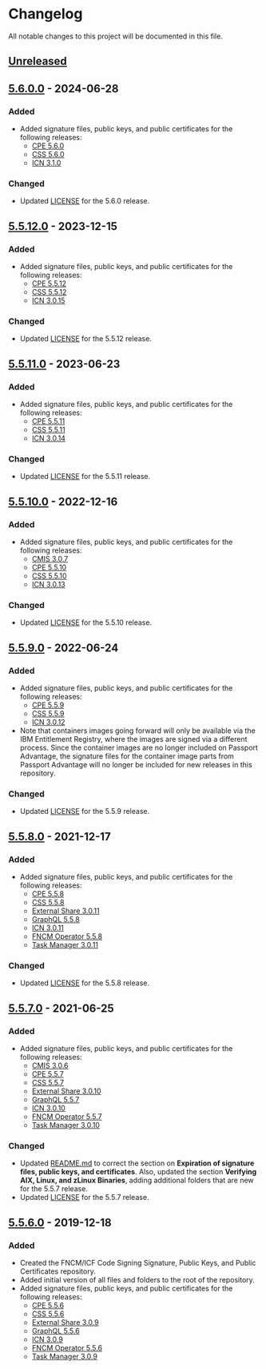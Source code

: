 # Changelog

All notable changes to this project will be documented in this file.

## [Unreleased]


## [5.6.0.0] - 2024-06-28

### Added
- Added signature files, public keys, and public certificates for the following releases:
  - [CPE 5.6.0](CPE/5.6.0)
  - [CSS 5.6.0](CSS/5.6.0)
  - [ICN 3.1.0](ICN/3.1.0)

### Changed
- Updated [LICENSE](LICENSE) for the 5.6.0 release. 


## [5.5.12.0] - 2023-12-15

### Added
- Added signature files, public keys, and public certificates for the following releases:
  - [CPE 5.5.12](CPE/5.5.12)
  - [CSS 5.5.12](CSS/5.5.12)
  - [ICN 3.0.15](ICN/3.0.15)

### Changed
- Updated [LICENSE](LICENSE) for the 5.5.12 release. 


## [5.5.11.0] - 2023-06-23

### Added
- Added signature files, public keys, and public certificates for the following releases:
  - [CPE 5.5.11](CPE/5.5.11)
  - [CSS 5.5.11](CSS/5.5.11)
  - [ICN 3.0.14](ICN/3.0.14)

### Changed
- Updated [LICENSE](LICENSE) for the 5.5.11 release. 


## [5.5.10.0] - 2022-12-16

### Added
- Added signature files, public keys, and public certificates for the following releases:
  - [CMIS 3.0.7](CMIS/3.0.7)
  - [CPE 5.5.10](CPE/5.5.10)
  - [CSS 5.5.10](CSS/5.5.10)
  - [ICN 3.0.13](ICN/3.0.13)

### Changed
- Updated [LICENSE](LICENSE) for the 5.5.10 release. 


## [5.5.9.0] - 2022-06-24

### Added
- Added signature files, public keys, and public certificates for the following releases:
  - [CPE 5.5.9](CPE/5.5.9)
  - [CSS 5.5.9](CSS/5.5.9)
  - [ICN 3.0.12](ICN/3.0.12)
- Note that containers images going forward will only be available via the IBM Entitlement Registry, where the images are signed via a different process.  Since the container images are no longer included on Passport Advantage, the signature files for the container image parts from Passport Advantage will no longer be included for new releases in this repository.

### Changed
- Updated [LICENSE](LICENSE) for the 5.5.9 release. 


## [5.5.8.0] - 2021-12-17

### Added
- Added signature files, public keys, and public certificates for the following releases:
  - [CPE 5.5.8](CPE/5.5.8)
  - [CSS 5.5.8](CSS/5.5.8)
  - [External Share 3.0.11](ExternalShare/3.0.11)
  - [GraphQL 5.5.8](GraphQL/5.5.8)
  - [ICN 3.0.11](ICN/3.0.11)
  - [FNCM Operator 5.5.8](Operator/5.5.8)
  - [Task Manager 3.0.11](TaskManager/3.0.11)

### Changed
- Updated [LICENSE](LICENSE) for the 5.5.8 release. 


## [5.5.7.0] - 2021-06-25

### Added
- Added signature files, public keys, and public certificates for the following releases:
  - [CMIS 3.0.6](CMIS/3.0.6)
  - [CPE 5.5.7](CPE/5.5.7)
  - [CSS 5.5.7](CSS/5.5.7)
  - [External Share 3.0.10](ExternalShare/3.0.10)
  - [GraphQL 5.5.7](GraphQL/5.5.7)
  - [ICN 3.0.10](ICN/3.0.10)
  - [FNCM Operator 5.5.7](Operator/5.5.7)
  - [Task Manager 3.0.10](TaskManager/3.0.10)

### Changed
- Updated [README.md](README.md) to correct the section on **Expiration of signature files, public keys, and certificates**. Also, updated the section **Verifying AIX, Linux, and zLinux Binaries**, adding additional folders that are new for the 5.5.7 release. 
- Updated [LICENSE](LICENSE) for the 5.5.7 release. 


## [5.5.6.0] - 2019-12-18

### Added
- Created the FNCM/ICF Code Signing Signature, Public Keys, and Public Certificates repository.
- Added initial version of all files and folders to the root of the repository.
- Added signature files, public keys, and public certificates for the following releases:
  - [CPE 5.5.6](CPE/5.5.6)
  - [CSS 5.5.6](CSS/5.5.6)
  - [External Share 3.0.9](ExternalShare/3.0.9)
  - [GraphQL 5.5.6](GraphQL/5.5.6)
  - [ICN 3.0.9](ICN/3.0.9)
  - [FNCM Operator 5.5.6](Operator/5.5.6)
  - [Task Manager 3.0.9](TaskManager/3.0.9)


[unreleased]: https://github.com/ibm-ecm/fncm-code-signing-signature-files/compare/v5.6.0.0...HEAD
[5.6.0.0]: https://github.com/ibm-ecm/fncm-code-signing-signature-files/releases/tag/v5.6.0.0
[5.5.12.0]: https://github.com/ibm-ecm/fncm-code-signing-signature-files/releases/tag/v5.5.12.0
[5.5.11.0]: https://github.com/ibm-ecm/fncm-code-signing-signature-files/releases/tag/v5.5.11.0
[5.5.10.0]: https://github.com/ibm-ecm/fncm-code-signing-signature-files/releases/tag/v5.5.10.0
[5.5.9.0]: https://github.com/ibm-ecm/fncm-code-signing-signature-files/releases/tag/v5.5.9.0
[5.5.8.0]: https://github.com/ibm-ecm/fncm-code-signing-signature-files/releases/tag/v5.5.8.0
[5.5.7.0]: https://github.com/ibm-ecm/fncm-code-signing-signature-files/releases/tag/v5.5.7.0
[5.5.6.0]: https://github.com/ibm-ecm/fncm-code-signing-signature-files/releases/tag/v5.5.6.0
